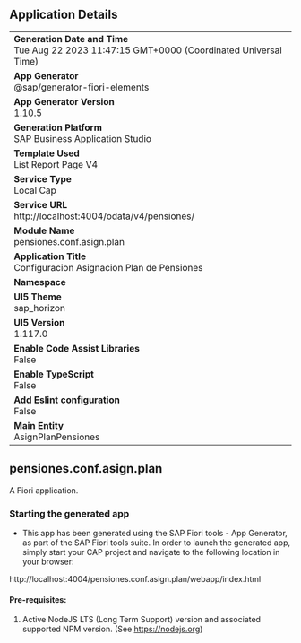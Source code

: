 ## Application Details
|               |
| ------------- |
|**Generation Date and Time**<br>Tue Aug 22 2023 11:47:15 GMT+0000 (Coordinated Universal Time)|
|**App Generator**<br>@sap/generator-fiori-elements|
|**App Generator Version**<br>1.10.5|
|**Generation Platform**<br>SAP Business Application Studio|
|**Template Used**<br>List Report Page V4|
|**Service Type**<br>Local Cap|
|**Service URL**<br>http://localhost:4004/odata/v4/pensiones/
|**Module Name**<br>pensiones.conf.asign.plan|
|**Application Title**<br>Configuracion Asignacion Plan de Pensiones|
|**Namespace**<br>|
|**UI5 Theme**<br>sap_horizon|
|**UI5 Version**<br>1.117.0|
|**Enable Code Assist Libraries**<br>False|
|**Enable TypeScript**<br>False|
|**Add Eslint configuration**<br>False|
|**Main Entity**<br>AsignPlanPensiones|

## pensiones.conf.asign.plan

A Fiori application.

### Starting the generated app

-   This app has been generated using the SAP Fiori tools - App Generator, as part of the SAP Fiori tools suite.  In order to launch the generated app, simply start your CAP project and navigate to the following location in your browser:

http://localhost:4004/pensiones.conf.asign.plan/webapp/index.html

#### Pre-requisites:

1. Active NodeJS LTS (Long Term Support) version and associated supported NPM version.  (See https://nodejs.org)



